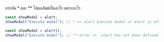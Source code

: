 บรรทัด \* และ \*\* ให้ผลลัพธ์เป็นอะไร เพราะอะไร

```js
const showModal = alert;
showModal("Execute modal"); // * => alert Execute modal => alert is afunction expression in global scope
```

```js
const showModal = alert();
showModal("Execute modal"); // ** error =>  alert has not been defined as ffunction as this point so sending a parameter to the showModal would result in error
```
